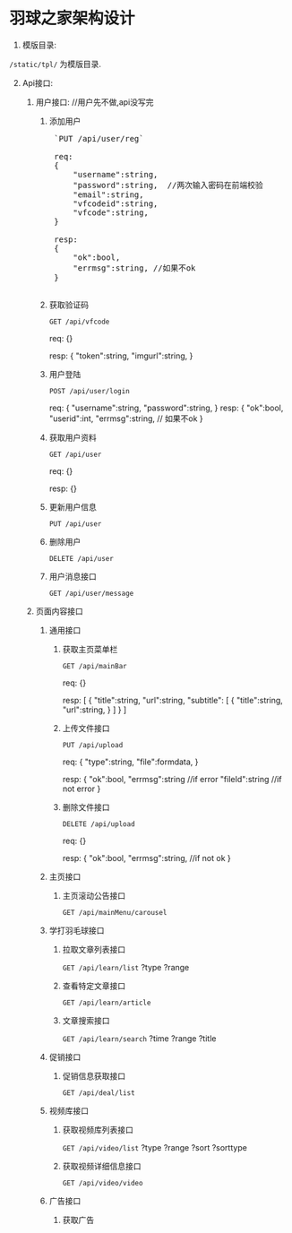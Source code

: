 羽球之家架构设计
===============

1. 模版目录:

`/static/tpl/` 为模版目录.

2. Api接口:
	
	1. 用户接口:  //用户先不做,api没写完

		1. 添加用户
            <pre>
			`PUT /api/user/reg`

			req:
			{
				"username":string,
				"password":string,  //两次输入密码在前端校验
				"email":string,
				"vfcodeid":string,
				"vfcode":string,
			}

			resp:
			{
		        "ok":bool,
				"errmsg":string, //如果不ok
			}
            </pre>
		2. 获取验证码

			`GET /api/vfcode`

			req:
			{}

			resp:
			{
				"token":string,
				"imgurl":string,
			}

		2. 用户登陆

			`POST /api/user/login`

			req:
			{
				"username":string,
				"password":string,
			}
			resp:
			{
				"ok":bool,
				"userid":int,
				"errmsg":string, // 如果不ok
			}
		3. 获取用户资料

			`GET /api/user`

			req:
			{}

			resp:
			{}

		4. 更新用户信息 

			`PUT /api/user`

		4. 删除用户
			
			`DELETE /api/user`

		6. 用户消息接口

			`GET /api/user/message`

	2. 页面内容接口
		
		1. 通用接口

			1. 获取主页菜单栏

				`GET /api/mainBar`

				req:
				{}

				resp:
				[
					{
						"title":string,
						"url":string,
						"subtitle":
							[
								{
									"title":string,
									"url":string,
								}
							]
					}
				]

			2. 上传文件接口

				`PUT /api/upload`

				req:
				{
					"type":string,
					"file":formdata,
				}

				resp:
				{
					"ok":bool,
					"errmsg":string //if error
					"fileId":string //if not error
				}

			3. 删除文件接口

				`DELETE /api/upload`

				req:
				{}

				resp:
				{
					"ok":bool,
					"errmsg":string, //if not ok
				}
				
		2. 主页接口

			1. 主页滚动公告接口

				`GET /api/mainMenu/carousel`

		3. 学打羽毛球接口

			1. 拉取文章列表接口

				`GET /api/learn/list` ?type ?range 

			2. 查看特定文章接口

				`GET /api/learn/article`

			3. 文章搜索接口

				`GET /api/learn/search` ?time ?range ?title
			
		4. 促销接口 

			1. 促销信息获取接口

				`GET /api/deal/list`

		5. 视频库接口

			1. 获取视频库列表接口

				`GET /api/video/list` ?type ?range ?sort ?sorttype

			2. 获取视频详细信息接口

				`GET /api/video/video`

		6. 广告接口

			1. 获取广告




　　
